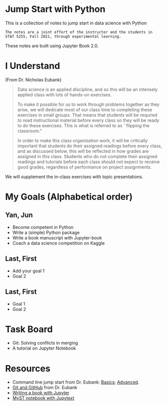 # Jump Start with Python

This is a collection of notes to jump start in data science with Python

```{note}
The notes are a joint effort of the instructor and the students in
STAT 5255, Fall 2021, through experimental learning.
```


These notes are built using Jupyter Book 2.0.  

# I Understand

(From Dr. Nicholas Eubank)
> Data science is an applied discipline, and so this will be an
> intensely applied class with lots of hands-on exercises.
> 
> To make it possible for us to work through problems together as they
> arise, we will dedicate most of our class time to completing these
> exercises in small groups. That means that students will be required
> to read instructional material before every class so they will be
> ready to do these exercises. This is what is referred to as ``flipping
> the classroom."
> 
> In order to make this class organization work, it will be critically
> important that students do their assigned readings before every class,
> and as discussed below, this will be reflected in how grades are
> assigned in this class. Students who do not complete their assigned
> readings and tutorials before each class should not expect to receive
> good grades, regardless of performance on project assignments. 

We will supplement the in-class exercises with topic presentations.

# My Goals (Alphabetical order)

## Yan, Jun

- Become competent in Python
- Write a (simple) Python package
- Write a book manuscript with Jupyter-book
- Coach a data science competition on Kaggle

## Last, First

- Add your goal 1
- Goal 2

## Last, First

- Goal 1
- Goal 2


# Task Board

- Git: Solving conflicts in merging
- A tutorial on Jupyter Notebook

# Resources

- Command line jump start from Dr. Eubank:
  [Basics](https://www.practicaldatascience.org/html/command_line_part1.html); 
  [Advanced](https://www.practicaldatascience.org/html/command_line_part2.html).
- [Git and GitHub](https://www.practicaldatascience.org/html/git_and_github.html) from Dr. Eubank
- [Writing a book with Jupyter](https://jupyterbook.org/intro.html)
- [MyST notebook with Jupytext](https://jupyterbook.org/file-types/myst-notebooks.html)

